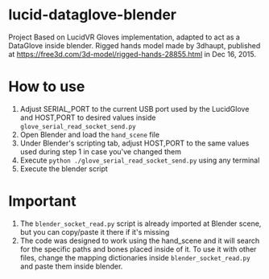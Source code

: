 # lucid-dataglove-blender
Project Based on LucidVR Gloves implementation, adapted to act as a DataGlove inside blender. Rigged hands model made by 3dhaupt, published at https://free3d.com/3d-model/rigged-hands-28855.html in Dec 16, 2015.


# How to use
1. Adjust SERIAL_PORT to the current USB port used by the LucidGlove and HOST,PORT to desired values inside `glove_serial_read_socket_send.py`
2. Open Blender and load the `hand_scene` file
3. Under Blender's scripting tab, adjust HOST,PORT to the same values used during step 1 in case you've changed them
4. Execute `python ./glove_serial_read_socket_send.py` using any terminal
5. Execute the blender script

# Important
1. The `blender_socket_read.py` script is already imported at Blender scene, but you can copy/paste it there if it's missing
2. The code was designed to work using the hand_scene and it will search for the specific paths and bones placed inside of it. To use it with other files, change the mapping dictionaries inside `blender_socket_read.py` and paste them inside blender.
